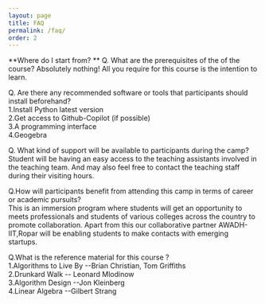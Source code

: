 ```yaml
---
layout: page
title: FAQ
permalink: /faq/
order: 2
---
```



**Where do I start from? **
Q. What are the prerequisites of the of the course?
Absolutely nothing! All you require for this course is the intention to learn.

Q. Are there any recommended software or tools that participants should install beforehand?  
1.Install Python latest version  
2.Get access to Github-Copilot (if possible)  
3.A programming interface  
4.Geogebra  


Q. What kind of support will be available to participants during the camp?  
Student will be having an easy access to the teaching assistants involved in the teaching team. And may also feel free to contact the teaching staff during their visiting hours.

Q.How will participants benefit from attending this camp in terms of career or academic pursuits?  
This is an immersion program where students will get an opportunity to meets professionals and students of various colleges across the country to promote collaboration. Apart from this our collaborative partner AWADH-IIT,Ropar will be enabling students to make contacts with emerging startups.

Q.What is the reference material for this course ?  
1.Algorithms to Live By --Brian Christian, Tom Griffiths  
2.Drunkard Walk -- Leonard Mlodinow  
3.Algorithm Design --Jon Kleinberg  
4.Linear Algebra --Gilbert Strang  




